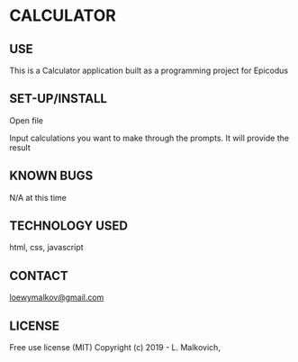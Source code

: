 # CALCULATOR

## USE

This is a Calculator application built as a programming project for Epicodus

## SET-UP/INSTALL

Open file

Input calculations you want to make through the prompts. It will provide the result

## KNOWN BUGS

N/A at this time

## TECHNOLOGY USED

html, css, javascript

## CONTACT

loewymalkov@gmail.com


## LICENSE

Free use license (MIT)
Copyright (c) 2019 - L. Malkovich,
